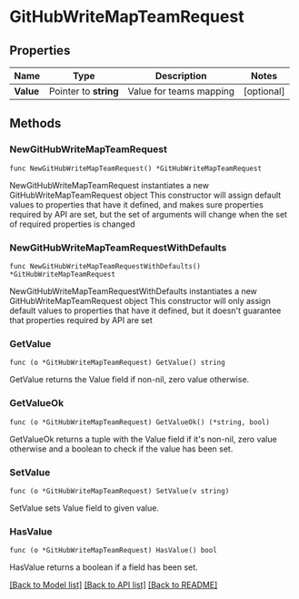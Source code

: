 # GitHubWriteMapTeamRequest

## Properties

Name | Type | Description | Notes
------------ | ------------- | ------------- | -------------
**Value** | Pointer to **string** | Value for teams mapping | [optional] 

## Methods

### NewGitHubWriteMapTeamRequest

`func NewGitHubWriteMapTeamRequest() *GitHubWriteMapTeamRequest`

NewGitHubWriteMapTeamRequest instantiates a new GitHubWriteMapTeamRequest object
This constructor will assign default values to properties that have it defined,
and makes sure properties required by API are set, but the set of arguments
will change when the set of required properties is changed

### NewGitHubWriteMapTeamRequestWithDefaults

`func NewGitHubWriteMapTeamRequestWithDefaults() *GitHubWriteMapTeamRequest`

NewGitHubWriteMapTeamRequestWithDefaults instantiates a new GitHubWriteMapTeamRequest object
This constructor will only assign default values to properties that have it defined,
but it doesn't guarantee that properties required by API are set

### GetValue

`func (o *GitHubWriteMapTeamRequest) GetValue() string`

GetValue returns the Value field if non-nil, zero value otherwise.

### GetValueOk

`func (o *GitHubWriteMapTeamRequest) GetValueOk() (*string, bool)`

GetValueOk returns a tuple with the Value field if it's non-nil, zero value otherwise
and a boolean to check if the value has been set.

### SetValue

`func (o *GitHubWriteMapTeamRequest) SetValue(v string)`

SetValue sets Value field to given value.

### HasValue

`func (o *GitHubWriteMapTeamRequest) HasValue() bool`

HasValue returns a boolean if a field has been set.


[[Back to Model list]](../README.md#documentation-for-models) [[Back to API list]](../README.md#documentation-for-api-endpoints) [[Back to README]](../README.md)


